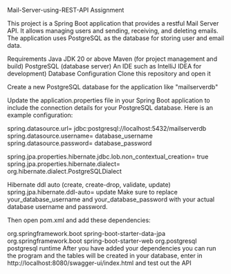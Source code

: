 Mail-Server-using-REST-API
Assignment

This project is a Spring Boot application that provides a restful Mail Server API. It allows managing users and sending, receiving, and deleting emails. The application uses PostgreSQL as the database for storing user and email data.

Requirements
Java JDK 20 or above
Maven (for project management and build)
PostgreSQL (database server)
An IDE such as IntelliJ IDEA for development)
Database Configuration
Clone this repository and open it

Create a new PostgreSQL database for the application like "mailserverdb"

Update the application.properties file in your Spring Boot application to include the connection details for your PostgreSQL database. Here is an example configuration:

spring.datasource.url= jdbc:postgresql://localhost:5432/mailserverdb
spring.datasource.username= database_username
spring.datasource.password= database_password

spring.jpa.properties.hibernate.jdbc.lob.non_contextual_creation= true
spring.jpa.properties.hibernate.dialect= org.hibernate.dialect.PostgreSQLDialect

Hibernate ddl auto (create, create-drop, validate, update)
spring.jpa.hibernate.ddl-auto= update
Make sure to replace your_database_username and your_database_password with your actual database username and password.

Then open pom.xml and add these dependencies:

 <dependency>
 	<groupId>org.springframework.boot</groupId>
 	<artifactId>spring-boot-starter-data-jpa</artifactId>
 </dependency>

 <dependency>
 	<groupId>org.springframework.boot</groupId>
 	<artifactId>spring-boot-starter-web</artifactId>
 </dependency>

 <dependency>
     <groupId>org.postgresql</groupId>
     <artifactId>postgresql</artifactId>
 	<scope>runtime</scope>
 </dependency>
After you have added your dependencies you can run the program and the tables will be created in your database, enter in http://localhost:8080/swagger-ui/index.html and test out the API
